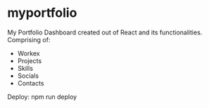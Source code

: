 # myportfolio
My Portfolio Dashboard created out of React and its functionalities.
Comprising of:

- Workex
- Projects
- Skills
- Socials
- Contacts

Deploy:
npm run deploy